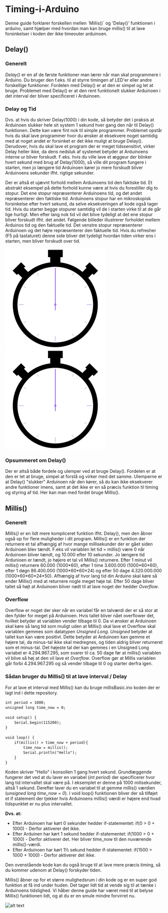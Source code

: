 # Timing-i-Arduino
Denne guide forklarer forskellen mellen ´Millis()´ og 'Delay()' funktionen i arduino, samt hjælper med hvordan man kan bruge millis() til at lave forsinkelser i koden der ikke timeouter arduinoen.

## Delay()
### Generelt
*Delay()* er en af de første funktioner man lærer når man skal programmere i Arduino. Du bruger den f.eks. til at styrre timingen af LED'er eller andre forskellige funktioner. Fordelen med Delay() er at den er simpel og let at bruge. Problemet med Delay() er at den rent funktionelt slukker Arduinoen i det interval der bliver specificeret i Arduinoen.

### Delay og Tid
Dvs. at hvis du skriver Delay(1000) i din kode, så betyder det i praksis at Arduinoen slukker hele sit system 1 sekund hver gang den når til Delay() funktionen. Dette kan være fint nok til simple programmer. Problemet opstår hvis du skal lave programmer hvor du ønsker at eksekvere noget samtidig med at noget andet er forsinket er det ikke muligt at bruge Delay(). Derudover, hvis du skal lave et program der er meget tidssensitivt, virker Delay heller ikke, da dens nedsluk af systemet betyder at Arduinoens interne ur bliver forskudt.
F.eks. hvis du ville lave et æggeur der blinker hvert sekund med brug af Delay(1000), så ville dit program fungere i starten, men jo længere tid Arduinoen kører jo mere forskudt bliver Arduinoens sekunder ifht. rigtige sekunder.

Der er altså et ujævnt forhold mellem Arduinoens tid den faktiske tid. Et abstrakt eksempel på dette forhold kunne være at hvis du forestiller dig to stopur. Det ene stopur repræsenterer Arduinoens tid, og det andet repræsenterer den faktiske tid. Arduinoens stopur har en mikroskopisk forsinkelse efter hvert sekund, da selve eksekveringen af kode også tager tid. Hvis du starter begge stopurer samtidig vil de i starten virke til at de går lige hurtigt. Men efter lang nok tid vil det blive tydeligt at det ene stopur bliver forskudt ifht. det andet. Følgende billeder illustrerer forholdet mellem Arduinos tid og den faktuelle tid. Det venstre stopur repræsenterer Arduinoen og det højre repræsenterer den faktuelle tid. Hvis du refresher (F5 på tastaturet) denne side bliver det tydeligt hvordan tiden virker ens i starten, men bliver forskudt over tid.

![alt text](https://github.com/DDlabAU/Timing-i-Arduino/blob/master/tid/ArduinoTid.gif "Arduino Tid") ![alt text](https://github.com/DDlabAU/Timing-i-Arduino/blob/master/tid/RigtigTid.gif "Rigtig Tid")

### Opsummeret om Delay()
Der er altså både fordele og ulemper ved at bruge Delay(). Fordelen er at den er let at bruge, simpel at forstå og virker med det samme. Ulemperne er at Delay() "slukker" Arduinoen når den kører, så du kan ikke eksekverer andre funktioner imens, samt at det ikke er en så præcis funktion til timing og styring af tid. Her kan man med fordel bruge Millis().

## Millis()
### Generelt
*Millis()* er en lidt mere kompliceret funktion ifht. Delay(), men den åbner også op for flere muligheder i dit program. Millis() er en funktion der returnere et tal afhængig af hvor mange millisekunder der er gået siden Arduinoen blev tændt. F.eks vil variablen let tid = millis() være 0 når Arduinoen bliver tændt, og 10.000 efter 10 sekunder. Jo længere tid Ardunioen er tændt, jo højere et tal vil Millis() returnere. Efter 1 minut vil millis() returnere 60.000 (1000\*60), efter 1 time 3.600.000 (1000\*60\*60), efter 1 døgn 86.400.000 (1000\*60\*60\*24) og efter 50 dage 4.320.000.000 (1000\*60\*60\*24\*50). Afhængig af hvor lang tid din Arduino skal køre så ender Millis() med at returnere nogle meget høje tal. Efter 50 dage bliver tallet så højt at Arduinoen bliver nødt til at lave noget der hedder *Overflow*. 

### Overflow
Overflow er noget der sker når en variabel får en talværdi der er så stor at den fylder for meget på Arduinoen. Hvis tallet bliver nået overflower det, hvilket betyder at variablen vender tilbage til 0. Da vi ønsker at Arduinoen skal køre så lang tid som muligt uden at Millis() skal lave et Overflow skal variablen gemmes som datatypen *Unsigned Long*.
*Unsigned* betyder at tallet kun kan være positivt. Dette betyder at Arduinoen kan gemme et højere tal, da minus-tal ikke skal medregnes, og tiden aldrig bliver returneret som et minus-tal. Det højeste tal der kan gemmes i en Unsigned Long variabel er 4.294.967.295, som svarer til ca. 50 dage før at millis() variablen vil blive så høj at den vil lave et *Overflow*. Overflow gør at Millis variablen går forbi 4.294.967.295 og så vender tilbage til 0 og starter derfra igen.

### Sådan bruger du Millis() til at lave interval / Delay
For at lave et interval med Millis() kan du bruge millisBasic.ino koden der er lagt ind i dette repository. 

```
int period = 1000;
unsigned long time_now = 0;

void setup() {
    Serial.begin(115200);
}
 
void loop() {
    if(millis() > time_now + period){
        time_now = millis();
        Serial.println("Hello");
    }
}
```

Koden skriver "Hello" i konsollen 1 gang hvert sekund.
Grundlæggende fungerer det ved at du laver en variabel (*int period*) der specificerer hvor lang tid intervallet skal være på. I eksemplet er denne på 1000 milisekunder, altså 1 sekund. Derefter laver du en variabel til at gemme millis() værdien (*unsigned long time_now = 0*). 
I void loop() funktionen bliver der så tilføjet et if statement der tjekker hvis Arduinoens millis() værdi er højere end hvad tidspunktet er nu plus intervallet. 

**Dvs. at:**
- Efter Arduinoen har kørt 0 sekunder hedder if-statementet: if(0 > 0 + 1000) - Derfor aktiverer det ikke.
- Efter Arduinen har kørt 1 sekund hedder if-statementet: if(1000 > 0 + 1000) - Derfor aktiverer det. Her bliver time_now til den nuværende millis()-værdi. 
- Efter Arduinoen har kørt 1½ sekund hedder if-statementet: if(1500 > 1000 + 1000) - Derfor aktiverer det ikke.
 
 Den ovenstående kode kan du også bruge til at lave mere præcis timing, så du kommer udenom at Delay() forskyder tiden. 
 
Millis() åbner op for et større mulighedsrum i din kode og er en super god funktion at få ind under huden. Det tager lidt tid at vende sig til at tænke i Arduinoens tidslighed. Vi håber denne guide har været med til at belyse Millis() funktionen lidt, og at du er en smule mindre forvirret nu.
 
 ![alt text](https://github.com/DDlabAU/Timing-i-Arduino/blob/master/tid/tid.gif)


